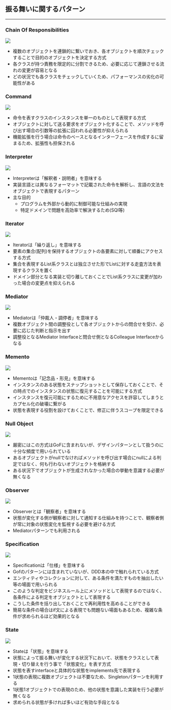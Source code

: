 ## 振る舞いに関するパターン
---

### Chain Of Responsibilities

![](https://designpatternsphp.readthedocs.io/ja/latest/_images/uml.png)

- 複数のオブジェクトを連鎖的に繋いでおき、各オブジェクトを順次チェックすることで目的のオブジェクトを決定する方式
- 各クラスが持つ責務を限定的に分割できるため、必要に応じて連鎖させる流れの変更が容易となる
- どの状況でも各クラスをチェックしていくため、パフォーマンスの劣化の可能性がある

### Command

![](https://designpatternsphp.readthedocs.io/ja/latest/_images/uml1.png)

- 命令を表すクラスのインスタンスを単一のものとして表現する方式
- オブジェクトに対して送る要求をオブジェクト化することで、メソッドを呼び出す場合の引数等の拡張に囚われる必要性が抑えられる
- 機能拡張を行う場合は命令のベースとなるインターフェースを作成するに留まるため、拡張性も担保される

### Interpreter

![](https://designpatternsphp.readthedocs.io/ja/latest/_images/uml2.png)

- Interpreterは「解釈者・説明者」を意味する
- 実装言語とは異なるフォーマットで記載された命令を解析し、言語の文法をオブジェクトで表現するパターン
- 主な目的
  - プログラムを外部から動的に制御可能な仕組みの実現
  - 特定ドメインで問題を高効率で解決するため(SQl等)

### Iterator

![](https://designpatternsphp.readthedocs.io/ja/latest/_images/uml3.png)

- Iteratorは「繰り返し」を意味する
- 要素の集合(配列)を保持するオブジェクトの各要素に対して順番にアクセスする方式
- 集合を表現するList系クラスとは独立させた形でListに対する走査方法を表現するクラスを置く
- ドメイン部分となる実装と切り離しておくことでList系クラスに変更が加わった場合の変更点を抑えられる

### Mediator

![](https://designpatternsphp.readthedocs.io/ja/latest/_images/uml4.png)

- Mediatorは「仲裁人・調停者」を意味する
- 複数オブジェクト間の調整役として各オブジェクトからの問合せを受け、必要に応じた判断と指示を出す
- 調整役となるMediator Interfaceと問合せ側となるColleague Interfaceからなる

### Memento

![](https://designpatternsphp.readthedocs.io/ja/latest/_images/uml5.png)

- Mementoは「記念品・形見」を意味する
- インスタンスのある状態をスナップショットとして保存しておくことで、その時点でのインスタンスの状態に復元することを可能にする方式
- インスタンスを復元可能にするために不用意なアクセスを許容してしまうとカプセル化の破壊に繋がる
- 状態を表現する役割を設けておくことで、修正に伴うスコープを限定できる

### Null Object

![](https://designpatternsphp.readthedocs.io/ja/latest/_images/uml6.png)

- 厳密にはこの方式はGoFに含まれないが、デザインパターンとして扱うのに十分な頻度で用いられている
- あるオブジェクトがnullでなければメソッドを呼び出す場合にnullによる判定ではなく、何も行わないオブジェクトを格納する
- ある状況下でオブジェクトが生成されなかった場合の挙動を意識する必要が無くなる

### Observer

![](https://designpatternsphp.readthedocs.io/ja/latest/_images/uml7.png)

- Observerとは「観察者」を意味する
- 状態が変化する側が観察者に対して通知する仕組みを持つことで、観察者側が常に対象の状態変化を監視する必要を避ける方式
- Mediatorパターンでも利用される

### Specification

![](https://designpatternsphp.readthedocs.io/ja/latest/_images/uml8.png)

- Specificationは「仕様」を意味する
- Gofのパターンには含まれていないが、DDD本の中で触れられている方式
- エンティティやコレクションに対して、ある条件を満たすものを抽出したい等の場面で用いられる
- このような判定をビジネスルール上にメソッドとして表現するのではなく、各条件による判定をオブジェクトとして表現する
- こうした条件を括り出しておくことで再利用性を高めることができる
- 簡易な条件の場合はif文による表現でも問題ない場面もあるため、複雑な条件が求められるほど効果的となる

### State

![](https://designpatternsphp.readthedocs.io/ja/latest/_images/uml9.png)

- Stateは「状態」を意味する
- 状態によって振る舞いが変化する状況下において、状態をクラスとして表現・切り替えを行う事で「状態変化」を表す方式
- 状態を表すinterfaceと具体的な状態をimplements先で表現する
- 1状態の表現に複数オブジェクトは不要なため、Singletonパターンを利用する
- 1状態1オブジェクトでの表現のため、他の状態を意識した実装を行う必要が無くなる
- 求められる状態が多ければ多いほど有効な手段となる